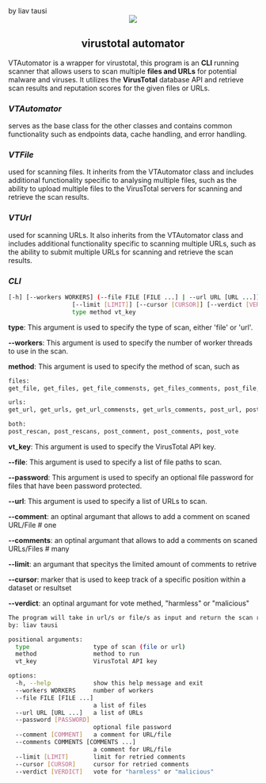 <div align="left">by liav tausi</div>
<div align="center">
    <img src="https://user-images.githubusercontent.com/50721644/212086526-2fdd00bb-057d-44b5-afcf-9143c1dd78af.png">
    <h2 align="center">virustotal automator</h2>
</div>







VTAutomator is a wrapper for virustotal, this program is an **CLI** running scanner that allows users to scan multiple **files and URLs** for potential malware and viruses. It utilizes the **VirusTotal** database API and retrieve scan results and reputation scores for the given files or URLs.

### *VTAutomator* 
serves as the base class for the other classes and contains common functionality such as endpoints data, cache handling, and error handling.

### *VTFile*
used for scanning files. It inherits from the VTAutomator class and includes additional functionality specific to analysing multiple files, such as the ability to upload multiple files to the VirusTotal servers for scanning and retrieve the scan results.

### *VTUrl*
used for scanning URLs. It also inherits from the VTAutomator class and includes additional functionality specific to scanning multiple URLs, such as the ability to submit multiple URLs for scanning and retrieve the scan results.

### *CLI*
```bash
[-h] [--workers WORKERS] (--file FILE [FILE ...] | --url URL [URL ...]) [--password [PASSWORD]] [--comment [COMMENT]] [--comments COMMENTS [COMMENTS ...]]
                  [--limit [LIMIT]] [--cursor [CURSOR]] [--verdict [VERDICT]]
                  type method vt_key
```


**type**:  This argument is used to specify the type of scan, either 'file' or 'url'.

**--workers**:  This argument is used to specify the number of worker threads to use in the scan.

**method**:  This argument is used to specify the method of scan, such as 

 ```python 
files: 
get_file, get_files, get_file_commensts, get_files_comments, post_file, post_files, post_get_file, post_get_files

urls:
get_url, get_urls, get_url_commensts, get_urls_comments, post_url, post_urls, post_get_url, post_get_urls

both:
post_rescan, post_rescans, post_comment, post_comments, post_vote
```

**vt_key**:  This argument is used to specify the VirusTotal API key.

**--file**:  This argument is used to specify a list of file paths to scan.

**--password**:  This argument is used to specify an optional file password for files that have been password protected.

**--url**:  This argument is used to specify a list of URLs to scan.

**--comment**: an optinal argumant that allows to add a comment on scaned URL/File # one

**--comments**: an optinal argumant that allows to add a comments on scaned URLs/Files # many

**--limit**: an argumant that specitys the limited amount of comments to retrive 

**--cursor**: marker that is used to keep track of a specific position within a dataset or resultset

**--verdict**: an optinal argumant for vote methed, "harmless" or "malicious"


```bash
The program will take in url/s or file/s as input and return the scan results from the VirusTotal database created 
by: liav tausi

positional arguments:
  type                  type of scan (file or url)
  method                method to run
  vt_key                VirusTotal API key

options:
  -h, --help            show this help message and exit
  --workers WORKERS     number of workers
  --file FILE [FILE ...]
                        a list of files
  --url URL [URL ...]   a list of URLs
  --password [PASSWORD]
                        optional file password
  --comment [COMMENT]   a comment for URL/file
  --comments COMMENTS [COMMENTS ...]
                        a comment for URL/file
  --limit [LIMIT]       limit for retried comments
  --cursor [CURSOR]     cursor for retried comments
  --verdict [VERDICT]   vote for "harmless" or "malicious"

  ```



